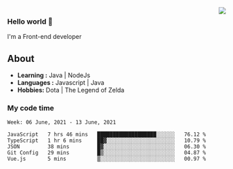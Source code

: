 <img align='right' src="https://github-readme-stats.vercel.app/api?username=jumodada&show_icons=true&theme=vue">

### Hello world 👋

I'm a Front-end developer 
    
## About
-  **Learning :** Java | NodeJs
-  **Languages :** Javascript | Java
-  **Hobbies:** Dota | The Legend of Zelda

### My code time

<!--START_SECTION:waka-->
```text
Week: 06 June, 2021 - 13 June, 2021

JavaScript   7 hrs 46 mins   ███████████████████░░░░░░   76.12 % 
TypeScript   1 hr 6 mins     ██▓░░░░░░░░░░░░░░░░░░░░░░   10.79 % 
JSON         38 mins         █▓░░░░░░░░░░░░░░░░░░░░░░░   06.30 % 
Git Config   29 mins         █▒░░░░░░░░░░░░░░░░░░░░░░░   04.87 % 
Vue.js       5 mins          ▒░░░░░░░░░░░░░░░░░░░░░░░░   00.97 % 
```
<!--END_SECTION:waka-->
